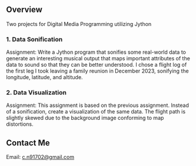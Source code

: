 ## Overview
Two projects for Digital Media Programming utilizing Jython

### 1. Data Sonification
   Assignment: Write a Jython program that sonifies some real-world data to generate an interesting musical output that maps important
   attributes of the data to sound so that they can be better understood.
   I chose a flight log of the first leg I took leaving a family reunion in December 2023, sonifying the longitude, latitude, and altitude.
   
### 2. Data Visualization
   Assignment: This assignment is based on the previous assignment. Instead of a sonification, create a visualization of the same data.
   The flight path is slightly skewed due to the background image conforming to map distortions.

## Contact Me
Email: c.n91702@gmail.com
